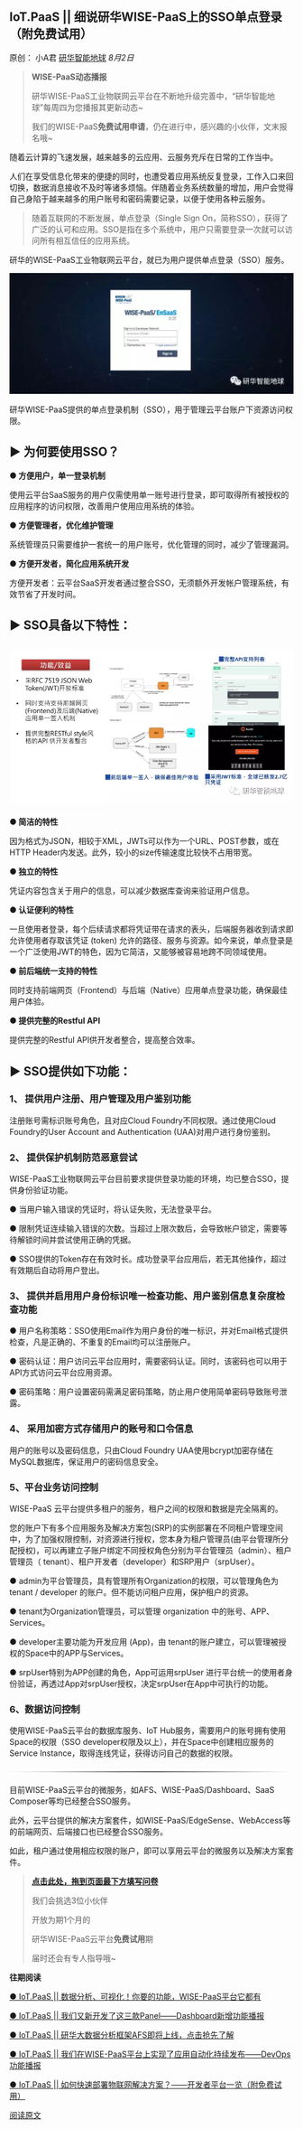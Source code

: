 ## IoT.PaaS || 细说研华WISE-PaaS上的SSO单点登录（附免费试用）

原创： 小A君 [研华智能地球](javascript:void(0);) *8月2日*

> **WISE-PaaS动态播报**
>
> 研华WISE-PaaS工业物联网云平台在不断地升级完善中，“研华智能地球”每周四为您播报其更新动态~
>
> 我们的WISE-PaaS**免费试用申请**，仍在进行中，感兴趣的小伙伴，文末报名哦~



随着云计算的飞速发展，越来越多的云应用、云服务充斥在日常的工作当中。

人们在享受信息化带来的便捷的同时，也遭受着应用系统反复登录，工作入口来回切换，数据消息接收不及时等诸多烦恼。伴随着业务系统数量的增加，用户会觉得自己身陷于越来越多的用户账号和密码需要记录，以便于使用各种云服务。

> 随着互联网的不断发展，单点登录（Single Sign On，简称SSO），获得了广泛的认可和应用。SSO是指在多个系统中，用户只需要登录一次就可以访问所有相互信任的应用系统。

研华的WISE-PaaS工业物联网云平台，就已为用户提供单点登录（SSO）服务。

![img](assets/640-1542252321403)

研华WISE-PaaS提供的单点登录机制（SSO），用于管理云平台账户下资源访问权限。

## **▶ 为何要使用SSO？**



**● 方便用户，单一登录机制**

使用云平台SaaS服务的用户仅需使用单一账号进行登录，即可取得所有被授权的应用程序的访问权限，改善用户使用应用系统的体验。



**● 方便管理者，优化维护管理**

系统管理员只需要维护一套统一的用户账号，优化管理的同时，减少了管理漏洞。



**● 方便开发者，简化应用系统开发**

方便开发者：云平台SaaS开发者通过整合SSO，无须额外开发帐户管理系统，有效节省了开发时间。



## **▶ SSO具备以下特性：**

## ![img](assets/640-1542252388440)

**● 简洁的特性**

因为格式为JSON，相较于XML，JWTs可以作为一个URL、POST参数，或在HTTP Header内发送。此外，较小的size传输速度比较快不占用带宽。

**● 独立的特性**

凭证内容包含关于用户的信息，可以减少数据库查询来验证用户信息。

**● 认证便利的特性**

一旦使用者登录，每个后续请求都将凭证带在请求的表头，后端服务器收到请求即允许使用者存取该凭证 (token) 允许的路径、服务与资源。如今来说，单点登录是一个广泛使用JWT的特色，因为它简洁，又能够被容易地跨不同领域使用。

**● 前后端统一支持的特性**

同时支持前端网页（Frontend）与后端（Native）应用单点登录功能，确保最佳用户体验。

**● 提供完整的Restful API**

提供完整的Restful API供开发者整合，提高整合效率。



## **▶ SSO提供如下功能：**



### **1、 提供用户注册、用户管理及用户鉴别功能**



注册账号需标识账号角色，且对应Cloud Foundry不同权限。通过使用Cloud Foundry的User Account and Authentication (UAA)对用户进行身份鉴别。



### **2、 提供保护机制防范恶意尝试**



WISE-PaaS工业物联网云平台目前要求提供登录功能的环境，均已整合SSO，提供身份验证功能。



● 当用户输入错误的凭证时，将认证失败，无法登录平台。

● 限制凭证连续输入错误的次数。当超过上限次数后，会导致帐户锁定，需要等待解锁时间并尝试使用正确的凭据。

● SSO提供的Token存在有效时长。成功登录平台应用后，若无其他操作，超过有效期后自动将用户登出。



### **3、 提供并启用用户身份标识唯一检查功能、用户鉴别信息复杂度检查功能**

● 用户名称策略：SSO使用Email作为用户身份的唯一标识，并对Email格式提供检查，凡是正确的、不重复的Email均可以注册账户。

● 密码认证：用户访问云平台应用时，需要密码认证。同时，该密码也可以用于API方式访问云平台应用资源。

● 密码策略：用户设置密码需满足密码策略，防止用户使用简单密码导致账号泄露。

### **4、 采用加密方式存储用户的账号和口令信息**



用户的账号以及密码信息，只由Cloud Foundry UAA使用bcrypt加密存储在MySQL数据库，保证用户的密码信息安全。



### **5、平台业务访问控制**



WISE-PaaS 云平台提供多租户的服务，租户之间的权限和数据是完全隔离的。

您的账户下有多个应用服务及解决方案包(SRP)的实例部署在不同租户管理空间中，为了加强权限控制，对资源进行授权，您本身为租户管理员(由平台管理所分配授权)，可以再建立子账户绑定不同授权角色分别为平台管理员（admin）、租户管理员（ tenant）、租户开发者（developer）和SRP用户（srpUser）。

● admin为平台管理员，具有管理所有Organization的权限，可以管理角色为 tenant / developer 的账户。但不能访问租户应用，保护租户的资源。

● tenant为Organization管理员，可以管理 organization 中的账号、APP、Services。

● developer主要功能为开发应用 (App)，由 tenant的账户建立，可以管理被授权的Space中的APP与Services。

● srpUser特别为APP创建的角色，App可运用srpUser 进行平台统一的使用者身份验证，再透过App对srpUser授权，决定srpUser在App中可执行的功能。



### **6、数据访问控制**

使用WISE-PaaS云平台的数据库服务、IoT Hub服务，需要用户的账号拥有使用Space的权限（SSO developer权限及以上），并在Space中创建相应服务的Service Instance，取得连线凭证，获得访问自己的数据的权限。



![金属质感分割线](assets/640-1542252595815)

目前WISE-PaaS云平台的微服务，如AFS、WISE-PaaS/Dashboard、SaaS Composer等均已经整合SSO服务。

此外，云平台提供的解决方案套件，如WISE-PaaS/EdgeSense、WebAccess等的前端网页、后端接口也已经整合SSO服务。

如此，租户通过使用相应权限的账户，即可以享用云平台的微服务以及解决方案套件。



> [**点击此处，拖到页面最下方填写问卷**](http://mp.weixin.qq.com/s?__biz=MzAwNDE5ODI5NQ==&mid=2658802168&idx=1&sn=08448de97d94809dc94d3d483070578d&chksm=80a12300b7d6aa16dfdc61f9f59c23a3783771c40672f5e9b851381025d164544f4a51f1d989&scene=21#wechat_redirect)
>
> 我们会挑选3位小伙伴
>
> 开放为期1个月的
>
> 研华WISE-PaaS云平台**免费试用**期
>
> 届时还会有专人指导哦~



**往期阅读**

[● IoT.PaaS || 数据分析、可视化！你要的功能，WISE-PaaS平台它都有](http://mp.weixin.qq.com/s?__biz=MzAwNDE5ODI5NQ==&mid=2658801917&idx=1&sn=f714c62bb440206e98ae6a1741d77591&chksm=80a12205b7d6ab13ffd30c56b7addb4e430d1b125e10b82502be77c2a1321c364c8051f61b03&scene=21#wechat_redirect)

[● IoT.PaaS || 我们又新开发了这三款Panel——Dashboard新增功能播报](http://mp.weixin.qq.com/s?__biz=MzAwNDE5ODI5NQ==&mid=2658802000&idx=1&sn=3e60f92bb02add07848de5040eec59b2&chksm=80a123a8b7d6aabec5071ab0a0d2b4dc5aa2c0c545a0ca0e88b98bc2524ca659ae850bf63676&scene=21#wechat_redirect)

[● IoT.PaaS || 研华大数据分析框架AFS即将上线，点击抢先了解](http://mp.weixin.qq.com/s?__biz=MzAwNDE5ODI5NQ==&mid=2658802045&idx=1&sn=2e37ef64c48bb7de8e2fba603d07a075&chksm=80a12385b7d6aa931381843dd5f2cc4695979e4dffa9bdfaa51bec93a149cb28bd0b8b1ed31f&scene=21#wechat_redirect)

[● IoT.PaaS || 我们在WISE-PaaS平台上实现了应用自动化持续发布——DevOps功能播报](http://mp.weixin.qq.com/s?__biz=MzAwNDE5ODI5NQ==&mid=2658802096&idx=1&sn=2bfb3e37ec7d06b87daf3329f4fed353&chksm=80a12348b7d6aa5e6a13f645ff50d2e164ca1675dd98aa148a323fe37f38df9bca57706ca80a&scene=21#wechat_redirect)

[● IoT.PaaS || 如何快速部署物联网解决方案？——开发者平台一览（附免费试用）](http://mp.weixin.qq.com/s?__biz=MzAwNDE5ODI5NQ==&mid=2658802168&idx=1&sn=08448de97d94809dc94d3d483070578d&chksm=80a12300b7d6aa16dfdc61f9f59c23a3783771c40672f5e9b851381025d164544f4a51f1d989&scene=21#wechat_redirect)

[阅读原文](https://mp.weixin.qq.com/s?__biz=MzAwNDE5ODI5NQ==&mid=2658802187&idx=1&sn=5b2a60a3ed8382eee8065e40d9da5e27&chksm=80a120f3b7d6a9e557a7643a75c461c65bdb41db94ed2bae55d47029d4a20eaa7dc4ccb3c47d&scene=38&key=aee883cad30b5f448e32a96ee9b0df88b8d036b8f0b05e55579d0d610e3c1ca9a75cf32d52755449b43a685e675f16b3e88535aa85e29b2e852b3de0cefd1c2b083e4f9be869a0f4d612f0f0dd3c9713&ascene=7&uin=MzkxMDA3ODU%3D&devicetype=Windows+10&version=62060438&lang=zh_CN&pass_ticket=mmdFUOYiDkW0hogs%2FYkzqUIXJSuRgDxfafXTW%2BI4uIo%3D&winzoom=1##)
